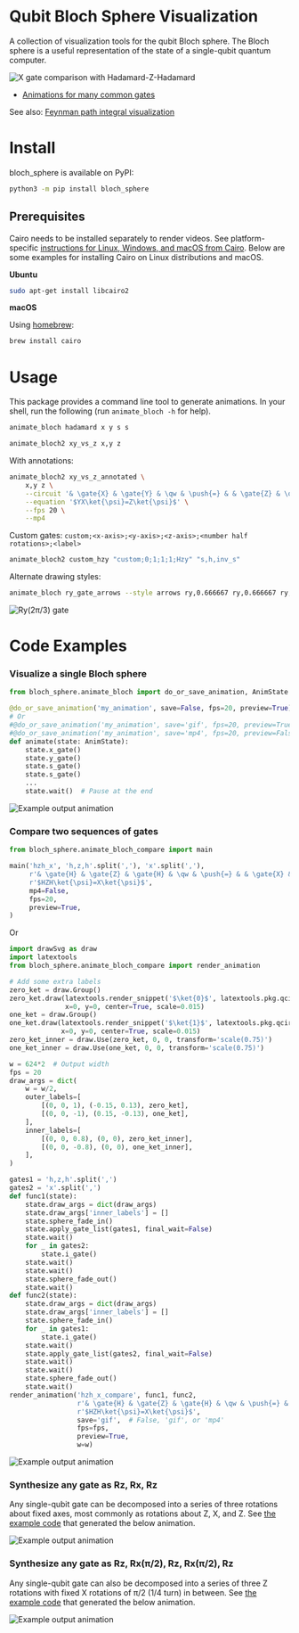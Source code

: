 # Qubit Bloch Sphere Visualization

A collection of visualization tools for the qubit Bloch sphere.
The Bloch sphere is a useful representation of the state of a single-qubit quantum computer.

![X gate comparison with Hadamard-Z-Hadamard](https://raw.githubusercontent.com/cduck/bloch_sphere/master/examples/hzh_x_compare.gif)

* [Animations for many common gates](https://github.com/cduck/bloch_sphere/blob/master/examples/common_gates.md)

See also: [Feynman path integral visualization](https://github.com/cduck/feynman_path)

# Install

bloch\_sphere is available on PyPI:

```bash
python3 -m pip install bloch_sphere
```

## Prerequisites

Cairo needs to be installed separately to render videos.
See platform-specific [instructions for Linux, Windows, and macOS from Cairo](https://www.cairographics.org/download/).
Below are some examples for installing Cairo on Linux distributions and macOS.

**Ubuntu**

```bash
sudo apt-get install libcairo2
```

**macOS**

Using [homebrew](https://brew.sh/):

```bash
brew install cairo
```

# Usage

This package provides a command line tool to generate animations.
In your shell, run the following (run `animate_bloch -h` for help).
```bash
animate_bloch hadamard x y s s
```

```bash
animate_bloch2 xy_vs_z x,y z
```

With annotations:
```bash
animate_bloch2 xy_vs_z_annotated \
    x,y z \
    --circuit '& \gate{X} & \gate{Y} & \qw & \push{=} & & \gate{Z} & \qw' \
    --equation '$YX\ket{\psi}=Z\ket{\psi}$' \
    --fps 20 \
    --mp4
```

Custom gates: `custom;<x-axis>;<y-axis>;<z-axis>;<number half rotations>;<label>`
```bash
animate_bloch2 custom_hzy "custom;0;1;1;1;Hzy" "s,h,inv_s"
```

Alternate drawing styles:
```bash
animate_bloch ry_gate_arrows --style arrows ry,0.666667 ry,0.666667 ry,0.666667
```

![Ry(2π/3) gate](https://raw.githubusercontent.com/cduck/bloch_sphere/master/examples/ry_gate_arrows.gif)

# Code Examples

### Visualize a single Bloch sphere

```python
from bloch_sphere.animate_bloch import do_or_save_animation, AnimState

@do_or_save_animation('my_animation', save=False, fps=20, preview=True)
# Or
#@do_or_save_animation('my_animation', save='gif', fps=20, preview=True)
#@do_or_save_animation('my_animation', save='mp4', fps=20, preview=False)
def animate(state: AnimState):
    state.x_gate()
    state.y_gate()
    state.s_gate()
    state.s_gate()
    ...
    state.wait()  # Pause at the end
```

![Example output animation](https://raw.githubusercontent.com/cduck/bloch_sphere/master/examples/xyss_gate.gif)


### Compare two sequences of gates

```python
from bloch_sphere.animate_bloch_compare import main

main('hzh_x', 'h,z,h'.split(','), 'x'.split(','),
     r'& \gate{H} & \gate{Z} & \gate{H} & \qw & \push{=} & & \gate{X} & \qw',
     r'$HZH\ket{\psi}=X\ket{\psi}$',
     mp4=False,
     fps=20,
     preview=True,
)
```

Or

```python
import drawSvg as draw
import latextools
from bloch_sphere.animate_bloch_compare import render_animation

# Add some extra labels
zero_ket = draw.Group()
zero_ket.draw(latextools.render_snippet('$\ket{0}$', latextools.pkg.qcircuit),
              x=0, y=0, center=True, scale=0.015)
one_ket = draw.Group()
one_ket.draw(latextools.render_snippet('$\ket{1}$', latextools.pkg.qcircuit),
             x=0, y=0, center=True, scale=0.015)
zero_ket_inner = draw.Use(zero_ket, 0, 0, transform='scale(0.75)')
one_ket_inner = draw.Use(one_ket, 0, 0, transform='scale(0.75)')

w = 624*2  # Output width
fps = 20
draw_args = dict(
    w = w/2,
    outer_labels=[
        [(0, 0, 1), (-0.15, 0.13), zero_ket],
        [(0, 0, -1), (0.15, -0.13), one_ket],
    ],
    inner_labels=[
        [(0, 0, 0.8), (0, 0), zero_ket_inner],
        [(0, 0, -0.8), (0, 0), one_ket_inner],
    ],
)

gates1 = 'h,z,h'.split(',')
gates2 = 'x'.split(',')
def func1(state):
    state.draw_args = dict(draw_args)
    state.draw_args['inner_labels'] = []
    state.sphere_fade_in()
    state.apply_gate_list(gates1, final_wait=False)
    state.wait()
    for _ in gates2:
        state.i_gate()
    state.wait()
    state.wait()
    state.sphere_fade_out()
    state.wait()
def func2(state):
    state.draw_args = dict(draw_args)
    state.draw_args['inner_labels'] = []
    state.sphere_fade_in()
    for _ in gates1:
        state.i_gate()
    state.wait()
    state.apply_gate_list(gates2, final_wait=False)
    state.wait()
    state.wait()
    state.sphere_fade_out()
    state.wait()
render_animation('hzh_x_compare', func1, func2,
                 r'& \gate{H} & \gate{Z} & \gate{H} & \qw & \push{=} & & \gate{X} & \qw',
                 r'$HZH\ket{\psi}=X\ket{\psi}$',
                 save='gif',  # False, 'gif', or 'mp4'
                 fps=fps,
                 preview=True,
                 w=w)
```

![Example output animation](https://raw.githubusercontent.com/cduck/bloch_sphere/master/examples/hzh_x_compare.gif)

### Synthesize any gate as Rz, Rx, Rz

Any single-qubit gate can be decomposed into a series of three rotations about fixed axes, most commonly as rotations about Z, X, and Z.
See [the example code](https://github.com/cduck/bloch_sphere/blob/master/examples/synthesize_from_rz_rx_rz.py) that generated the below animation.

![Example output animation](https://raw.githubusercontent.com/cduck/bloch_sphere/master/examples/random_as_zxz.gif)

### Synthesize any gate as Rz, Rx(π/2), Rz, Rx(π/2), Rz

Any single-qubit gate can also be decomposed into a series of three Z rotations with fixed X rotations of π/2 (1/4 turn) in between.
See [the example code](https://github.com/cduck/bloch_sphere/blob/master/examples/synthesize_from_rz_rx_rz.py) that generated the below animation.

![Example output animation](https://raw.githubusercontent.com/cduck/bloch_sphere/master/examples/random_as_zxzxz.gif)
